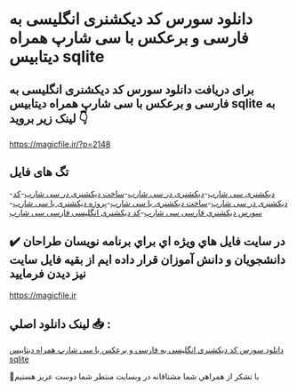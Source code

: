 # دانلود سورس کد دیکشنری انگلیسی به فارسی و برعکس با سی شارپ همراه دیتابیس sqlite

## برای دریافت دانلود سورس کد دیکشنری انگلیسی به فارسی و برعکس با سی شارپ همراه دیتابیس sqlite به لینک زیر بروید 👇

https://magicfile.ir/?p=2148

## تگ های فایل

-[دیکشنری سی شارپ](https://magicfile.ir/product/%d8%b3%d9%88%d8%b1%d8%b3-%da%a9%d8%af-%d8%af%db%8c%da%a9%d8%b4%d9%86%d8%b1%db%8c-%d8%a7%d9%86%da%af%d9%84%db%8c%d8%b3%db%8c-%d8%a8%d9%87-%d9%81%d8%a7%d8%b1%d8%b3%db%8c-%d8%a8%d8%a7-%d8%b3%db%8c-%d8%b4%d8%a7%d8%b1%d9%be/)-[دیکشنری در سی شارپ](https://magicfile.ir/product/%d8%b3%d9%88%d8%b1%d8%b3-%da%a9%d8%af-%d8%af%db%8c%da%a9%d8%b4%d9%86%d8%b1%db%8c-%d8%a7%d9%86%da%af%d9%84%db%8c%d8%b3%db%8c-%d8%a8%d9%87-%d9%81%d8%a7%d8%b1%d8%b3%db%8c-%d8%a8%d8%a7-%d8%b3%db%8c-%d8%b4%d8%a7%d8%b1%d9%be/)-[ساخت دیکشنری در سی شارپ](https://magicfile.ir/product/%d8%b3%d9%88%d8%b1%d8%b3-%da%a9%d8%af-%d8%af%db%8c%da%a9%d8%b4%d9%86%d8%b1%db%8c-%d8%a7%d9%86%da%af%d9%84%db%8c%d8%b3%db%8c-%d8%a8%d9%87-%d9%81%d8%a7%d8%b1%d8%b3%db%8c-%d8%a8%d8%a7-%d8%b3%db%8c-%d8%b4%d8%a7%d8%b1%d9%be/)-[کد دیکشنری در سی شارپ](https://magicfile.ir/product/%d8%b3%d9%88%d8%b1%d8%b3-%da%a9%d8%af-%d8%af%db%8c%da%a9%d8%b4%d9%86%d8%b1%db%8c-%d8%a7%d9%86%da%af%d9%84%db%8c%d8%b3%db%8c-%d8%a8%d9%87-%d9%81%d8%a7%d8%b1%d8%b3%db%8c-%d8%a8%d8%a7-%d8%b3%db%8c-%d8%b4%d8%a7%d8%b1%d9%be/)-[ساخت دیکشنری با سی شارپ](https://magicfile.ir/product/%d8%b3%d9%88%d8%b1%d8%b3-%da%a9%d8%af-%d8%af%db%8c%da%a9%d8%b4%d9%86%d8%b1%db%8c-%d8%a7%d9%86%da%af%d9%84%db%8c%d8%b3%db%8c-%d8%a8%d9%87-%d9%81%d8%a7%d8%b1%d8%b3%db%8c-%d8%a8%d8%a7-%d8%b3%db%8c-%d8%b4%d8%a7%d8%b1%d9%be/)-[پروژه دیکشنری با سی شارپ](https://magicfile.ir/product/%d8%b3%d9%88%d8%b1%d8%b3-%da%a9%d8%af-%d8%af%db%8c%da%a9%d8%b4%d9%86%d8%b1%db%8c-%d8%a7%d9%86%da%af%d9%84%db%8c%d8%b3%db%8c-%d8%a8%d9%87-%d9%81%d8%a7%d8%b1%d8%b3%db%8c-%d8%a8%d8%a7-%d8%b3%db%8c-%d8%b4%d8%a7%d8%b1%d9%be/)-[سورس دیکشنری فارسی سی شارپ](https://magicfile.ir/product/%d8%b3%d9%88%d8%b1%d8%b3-%da%a9%d8%af-%d8%af%db%8c%da%a9%d8%b4%d9%86%d8%b1%db%8c-%d8%a7%d9%86%da%af%d9%84%db%8c%d8%b3%db%8c-%d8%a8%d9%87-%d9%81%d8%a7%d8%b1%d8%b3%db%8c-%d8%a8%d8%a7-%d8%b3%db%8c-%d8%b4%d8%a7%d8%b1%d9%be/)-[کد دیکشنری انگلیسی فارسی سی شارپ](https://magicfile.ir/product/%d8%b3%d9%88%d8%b1%d8%b3-%da%a9%d8%af-%d8%af%db%8c%da%a9%d8%b4%d9%86%d8%b1%db%8c-%d8%a7%d9%86%da%af%d9%84%db%8c%d8%b3%db%8c-%d8%a8%d9%87-%d9%81%d8%a7%d8%b1%d8%b3%db%8c-%d8%a8%d8%a7-%d8%b3%db%8c-%d8%b4%d8%a7%d8%b1%d9%be/)

## ✔️ در سايت فايل هاي ويژه اي براي برنامه نويسان طراحان دانشجويان و دانش آموزان قرار داده ايم از بقيه فايل سايت نيز ديدن فرماييد

https://magicfile.ir


## لينک دانلود اصلي 📥 :

[دانلود سورس کد دیکشنری انگلیسی به فارسی و برعکس با سی شارپ همراه دیتابیس sqlite](https://magicfile.ir/product/%d8%b3%d9%88%d8%b1%d8%b3-%da%a9%d8%af-%d8%af%db%8c%da%a9%d8%b4%d9%86%d8%b1%db%8c-%d8%a7%d9%86%da%af%d9%84%db%8c%d8%b3%db%8c-%d8%a8%d9%87-%d9%81%d8%a7%d8%b1%d8%b3%db%8c-%d8%a8%d8%a7-%d8%b3%db%8c-%d8%b4%d8%a7%d8%b1%d9%be/) 


🙏با تشکر از همراهي شما مشتاقانه در وبسایت منتظر شما دوست عزیز هستیم

